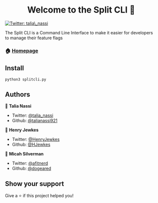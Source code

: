 <h1 align="center">Welcome to the Split CLI 👋</h1>
<p>
  <a href="https://twitter.com/talia_nassi" target="_blank">
    <img alt="Twitter: talia\_nassi" src="https://img.shields.io/twitter/follow/talia_nassi.svg?style=social" />
  </a>
</p>

The Split CLI is a Command Line Interface to make it easier for developers to manage their feature flags

### 🏠 [Homepage](www.split.io)

## Install

```sh
python3 splitcli.py
```

## Authors

👤 **Talia Nassi**

* Twitter: [@talia\_nassi](https://twitter.com/talia\_nassi)
* Github: [@talianassi921](https://github.com/talianassi921)

👤 **Henry Jewkes**

* Twitter: [@HenryJewkes](https://twitter.com/HenryJewkes)
* Github: [@HJewkes](https://github.com/HJewkes)

👤 **Micah Silverman**

* Twitter: [@afitnerd](https://twitter.com/afitnerd)
* Github: [@dogeared](https://github.com/dogeared)



## Show your support

Give a ⭐️ if this project helped you!